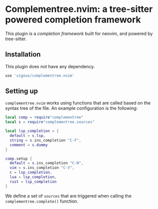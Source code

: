 # Complementree.nvim: a tree-sitter powered completion framework

This plugin is a _completion framework_ built for neovim, and powered
by tree-sitter.

## Installation

This plugin does not have any dependency.

```lua
use 'vigoux/complementree.nvim'
```

## Setting up

`complementree.nvim` works using functions that are called based on
the syntax tree of the file. An example configuration is the
following:

```lua
local comp = require"complementree"
local s = require"complementree.sources"

local lsp_completion = {
  default = s.lsp,
  string = s.ins_completion "C-F",
  comment = s.dummy
}

comp.setup {
  default = s.ins_completion "C-N",
  vim = s.ins_completion "C-V",
  c = lsp_completion,
  lua = lsp_completion,
  rust = lsp_completion
}
```

We define a set of `sources` that are triggered when calling the
`complementree.complete()` function.
